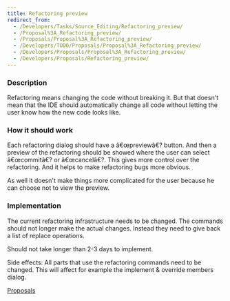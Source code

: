 ```yaml
---
title: Refactoring preview
redirect_from:
  - /Developers/Tasks/Source_Editing/Refactoring_preview/
  - /Proposal%3A_Refactoring_preview/
  - /Proposals/Proposal%3A_Refactoring_preview/
  - /Developers/TODO/Proposals/Proposal%3A_Refactoring_preview/
  - /Developers/Proposals/Proposal%3A_Refactoring_preview/
  - /Developers/Proposals/Refactoring_preview/
---
```


### Description

Refactoring means changing the code without breaking it. But that doesn't mean that the IDE should automatically change all code without letting the user know how the new code looks like.

### How it should work

Each refactoring dialog should have a â€œpreviewâ€? button. And then a preview of the refactoring should be showed where the user can select â€œcommitâ€? or â€œcancelâ€?. This gives more control over the refactoring. And it helps to make refactoring bugs more obvious.

As well it doesn't make things more complicated for the user because he can choose not to view the preview.

### Implementation

The current refactoring infrastructure needs to be changed. The commands should not longer make the actual changes. Instead they need to give back a list of replace operations.

Should not take longer than 2-3 days to implement.

Side effects: All parts that use the refactoring commands need to be changed. This will affect for example the implement & override members dialog.

 [Proposals](http://www.monodevelop.com/Proposals)


